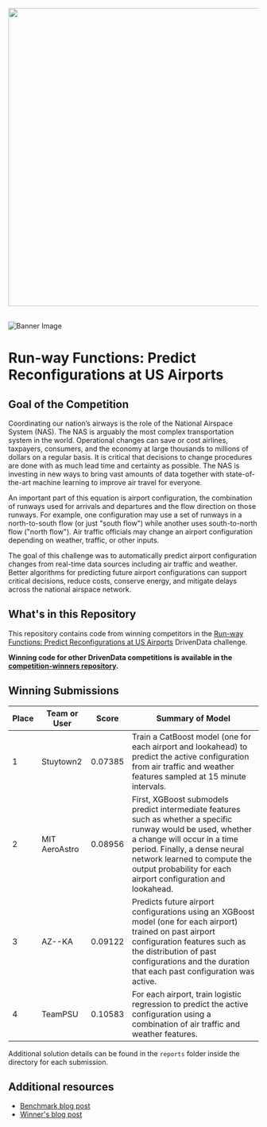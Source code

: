 [<img src='https://s3.amazonaws.com/drivendata-public-assets/logo-white-blue.png' width='600'>](https://www.drivendata.org/)
<br><br>

![Banner Image](https://drivendata-public-assets.s3.amazonaws.com/airportconfig-tile.jpg)

# Run-way Functions: Predict Reconfigurations at US Airports

## Goal of the Competition

Coordinating our nation’s airways is the role of the National Airspace System (NAS). The NAS is arguably the most complex transportation system in the world. Operational changes can save or cost airlines, taxpayers, consumers, and the economy at large thousands to millions of dollars on a regular basis. It is critical that decisions to change procedures are done with as much lead time and certainty as possible. The NAS is investing in new ways to bring vast amounts of data together with state-of-the-art machine learning to improve air travel for everyone.

An important part of this equation is airport configuration, the combination of runways used for arrivals and departures and the flow direction on those runways. For example, one configuration may use a set of runways in a north-to-south flow (or just "south flow") while another uses south-to-north flow ("north flow"). Air traffic officials may change an airport configuration depending on weather, traffic, or other inputs.

The goal of this challenge was to automatically predict airport configuration changes from real-time data sources including air traffic and weather. Better algorithms for predicting future airport configurations can support critical decisions, reduce costs, conserve energy, and mitigate delays across the national airspace network.

## What's in this Repository

This repository contains code from winning competitors in the [Run-way Functions: Predict Reconfigurations at US Airports](https://www.drivendata.org/competitions/89/competition-nasa-airport-configuration/) DrivenData challenge.

**Winning code for other DrivenData competitions is available in the [competition-winners repository](https://github.com/drivendataorg/competition-winners).**

## Winning Submissions

Place | Team or User | Score   | Summary of Model
----- | ------------ | ------- | ---------------- |
1   | Stuytown2      | 0.07385 | Train a CatBoost model (one for each airport and lookahead) to predict the active configuration from air traffic and weather features sampled at 15 minute intervals.
2   | MIT AeroAstro  | 0.08956 | First, XGBoost submodels predict intermediate features such as whether a specific runway would be used, whether a change will occur in a time period. Finally, a dense neural network learned to compute the output probability for each airport configuration and lookahead.
3   | AZ--KA         | 0.09122 | Predicts future airport configurations using an XGBoost model (one for each airport) trained on past airport configuration features such as the distribution of past configurations and the duration that each past configuration was active.
4   | TeamPSU        | 0.10583 | For each airport, train logistic regression to predict the active configuration using a combination of air traffic and weather features.

Additional solution details can be found in the `reports` folder inside the directory for each submission.


## Additional resources

- [Benchmark blog post](https://drivendata.co/blog/airport-configuration-benchmark/)
- [Winner's blog post](https://drivendata.co/blog/airport-configuration-winners)
